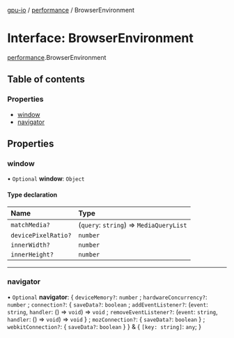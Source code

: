 [gpu-io](../README.md) / [performance](../modules/performance.md) / BrowserEnvironment

# Interface: BrowserEnvironment

[performance](../modules/performance.md).BrowserEnvironment

## Table of contents

### Properties

- [window](performance.BrowserEnvironment.md#window)
- [navigator](performance.BrowserEnvironment.md#navigator)

## Properties

### window

• `Optional` **window**: `Object`

#### Type declaration

| Name | Type |
| :------ | :------ |
| `matchMedia?` | (`query`: `string`) => `MediaQueryList` |
| `devicePixelRatio?` | `number` |
| `innerWidth?` | `number` |
| `innerHeight?` | `number` |

___

### navigator

• `Optional` **navigator**: { `deviceMemory?`: `number` ; `hardwareConcurrency?`: `number` ; `connection?`: { `saveData?`: `boolean` ; `addEventListener?`: (`event`: `string`, `handler`: () => `void`) => `void` ; `removeEventListener?`: (`event`: `string`, `handler`: () => `void`) => `void`  } ; `mozConnection?`: { `saveData?`: `boolean`  } ; `webkitConnection?`: { `saveData?`: `boolean`  }  } & { `[key: string]`: `any`;  }
